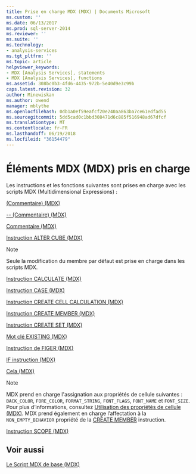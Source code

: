 ```yaml
---
title: Prise en charge MDX (MDX) | Documents Microsoft
ms.custom: ''
ms.date: 06/13/2017
ms.prod: sql-server-2014
ms.reviewer: ''
ms.suite: ''
ms.technology:
- analysis-services
ms.tgt_pltfrm: ''
ms.topic: article
helpviewer_keywords:
- MDX [Analysis Services], statements
- MDX [Analysis Services], functions
ms.assetid: 308bc0b3-4fd6-4435-972b-5e40d9e3c99b
caps.latest.revision: 32
author: Minewiskan
ms.author: owend
manager: mblythe
ms.openlocfilehash: 0db1a0ef59eafcf20e240aa863ba7ce61edfad55
ms.sourcegitcommit: 5dd5cad0c1bbd308471d6c885f516948ad67dfcf
ms.translationtype: MT
ms.contentlocale: fr-FR
ms.lasthandoff: 06/19/2018
ms.locfileid: "36154479"
---
```

# <a name="supported-mdx-mdx"></a>Éléments MDX (MDX) pris en charge
  Les instructions et les fonctions suivantes sont prises en charge avec les scripts MDX (Multidimensional Expressions) :  
  
 [&#40;Commentaire&#41; &#40;MDX&#41;](/sql/mdx/comment-mdx)  
  
 [-- &#40;Commentaire&#41; &#40;MDX&#41;](/sql/mdx/comment-mdx)  
  
 [Commentaire &#40;MDX&#41;](/sql/mdx/comment-mdx)  
  
 [Instruction ALTER CUBE &#40;MDX&#41;](/sql/mdx/mdx-data-definition-alter-cube)  
  
> [!NOTE]  
>  Seule la modification du membre par défaut est prise en charge dans les scripts MDX.  
  
 [Instruction CALCULATE &#40;MDX&#41;](/sql/mdx/mdx-scripting-calculate)  
  
 [Instruction CASE &#40;MDX&#41;](/sql/mdx/case-statement-mdx)  
  
 [Instruction CREATE CELL CALCULATION &#40;MDX&#41;](/sql/mdx/mdx-data-definition-create-cell-calculation)  
  
 [Instruction CREATE MEMBER &#40;MDX&#41;](/sql/mdx/mdx-data-definition-create-member)  
  
 [Instruction CREATE SET &#40;MDX&#41;](/sql/mdx/mdx-data-definition-create-set)  
  
 [Mot clé EXISTING &#40;MDX&#41;](mdx-query-existing-keyword.md)  
  
 [Instruction de FIGER &#40;MDX&#41;](/sql/mdx/mdx-scripting-freeze)  
  
 [IF instruction &#40;MDX&#41;](/sql/mdx/mdx-scripting-if)  
  
 [Cela &#40;MDX&#41;](/sql/mdx/this-mdx)  
  
> [!NOTE]  
>  MDX prend en charge l'assignation aux propriétés de cellule suivantes : `BACK_COLOR`, `FORE_COLOR`, `FORMAT_STRING`, `FONT_FLAGS`, `FONT_NAME` et `FONT_SIZE`. Pour plus d’informations, consultez [Utilisation des propriétés de cellule &#40;MDX&#41;](mdx-cell-properties-using-cell-properties.md). MDX prend également en charge l’affectation à la `NON_EMPTY_BEHAVIOR` propriété de la [CREATE MEMBER](/sql/mdx/mdx-data-definition-create-member) instruction.  
  
 [Instruction SCOPE &#40;MDX&#41;](/sql/mdx/mdx-scripting-scope)  
  
## <a name="see-also"></a>Voir aussi  
 [Le Script MDX de base &#40;MDX&#41;](the-basic-mdx-script-mdx.md)  
  
  
